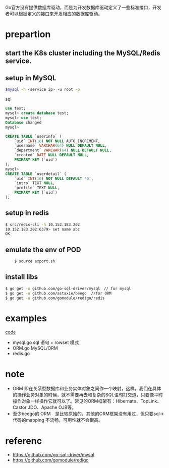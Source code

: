 Go官方没有提供数据库驱动，而是为开发数据库驱动定义了一些标准接口，开发者可以根据定义的接口来开发相应的数据库驱动。

# prepartion
## start the K8s cluster including the MySQL/Redis service.
## setup in MySQL
```bash
$mysql -h <service ip> -u root -p
```
sql
```sql
use test;
mysql> create database test;
mysql> use test;
Database changed
mysql>

CREATE TABLE `userinfo` (
	`uid` INT(10) NOT NULL AUTO_INCREMENT,
	`username` VARCHAR(64) NULL DEFAULT NULL,
	`department` VARCHAR(64) NULL DEFAULT NULL,
	`created` DATE NULL DEFAULT NULL,
	PRIMARY KEY (`uid`)
);
mysql>
CREATE TABLE `userdetail` (
	`uid` INT(10) NOT NULL DEFAULT '0',
	`intro` TEXT NULL,
	`profile` TEXT NULL,
	PRIMARY KEY (`uid`)
);

```  
## setup in redis
```bash
$ src/redis-cli -h 10.152.183.202
10.152.183.202:6379> set name abc
OK
```

## emulate the env of POD
```bash
    $ source export.sh
```     
## install libs
```bash 
$ go get -u github.com/go-sql-driver/mysql　// for mysql
$ go get -u github.com/astaxie/beego  //for ORM
$ go get -u github.com/gomodule/redigo/redis
```

# examples
[code](https://github.com/yc-alex-xu/go/tree/master/src/practise/database)
* mysql.go  sql 语句 + rowset 模式
* ORM.go    MySQL/ORM 
* redis.go    


# note
* ORM 即在关系型数据库和业务实体对象之间作一个映射，这样，我们在具体的操作业务对象的时候，就不需要再去和复杂的SQL语句打交道，只要像平时操作对象一样操作它就可以了。常见的ORM框架有：Hibernate、TopLink、Castor JDO、Apache OJB等。
* 至少beego的 ORM　是比较原始的，其他的ORM框架没有用过，但只要sql->代码的mapping 不流畅，可用性就不会很高。

# referenc
* https://github.com/go-sql-driver/mysql
* https://github.com/gomodule/redigo